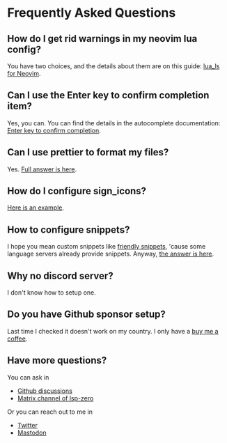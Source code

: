 # Frequently Asked Questions

## How do I get rid warnings in my neovim lua config?

You have two choices, and the details about them are on this guide: [lua_ls for Neovim](./guide/neovim-lua-ls).

## Can I use the Enter key to confirm completion item?

Yes, you can. You can find the details in the autocomplete documentation: [Enter key to confirm completion](./autocomplete#use-enter-to-confirm-completion).

## Can I use prettier to format my files?

Yes. [Full answer is here](./language-server-configuration#how-to-format-file-using-tool).

## How do I configure sign_icons?

[Here is an example](./language-server-configuration#diagnostics).

## How to configure snippets?

I hope you mean custom snippets like [friendly snippets](https://github.com/rafamadriz/friendly-snippets), 'cause some language servers already provide snippets. Anyway, [the answer is here](./autocomplete#add-an-external-collection-of-snippets).

## Why no discord server?

I don't know how to setup one.

## Do you have Github sponsor setup?

Last time I checked it doesn't work on my country. I only have a [buy me a coffee](https://www.buymeacoffee.com/vonheikemen).

## Have more questions?

You can ask in

* [Github discussions](https://github.com/VonHeikemen/lsp-zero.nvim/discussions)
* [Matrix channel of lsp-zero](https://matrix.to/#/#lsp-zero-nvim:matrix.org)

Or you can reach out to me in

* [Twitter](https://twitter.com/VonHeikemen_)
* [Mastodon](https://hachyderm.io/@vonheikemen)

